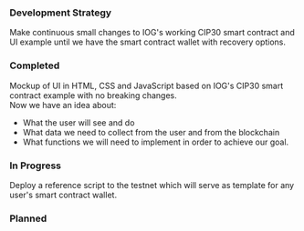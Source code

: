 ### Development Strategy  
Make continuous small changes to IOG's working CIP30 smart contract and UI example until we have the smart contract wallet with recovery options.  

### Completed  
Mockup of UI in HTML, CSS and JavaScript based on IOG's CIP30 smart contract example with no breaking changes.  
Now we have an idea about:  
* What the user will see and do
* What data we need to collect from the user and from the blockchain
* What functions we will need to implement in order to achieve our goal.  

### In Progress  
Deploy a reference script to the testnet which will serve as template for any user's smart contract wallet.  

### Planned   
